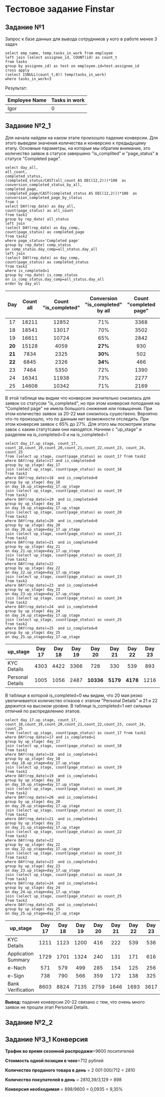 # Тестовое задание Finstar

## Задание №1

Запрос к базе данных для вывода сотрудников у кого в работе менее 3 задач
```
select emp_name, temp.tasks_in_work from employee
left join (select assignee_id, COUNT(id) as count_t
from tasks
group by assignee_id) as test on employee.id=test.assignee_id
cross apply
(select ISNULL(count_t,0)) temp(tasks_in_work)
where tasks_in_work<3
```
Результат:

| Employee Name | Tasks in work |
| ------------- | ------------- |
| Igor  | 0  |

## Задание №2_1

Для начала найдем на каком этапе произошло падение конверсии. Для этого выведем значения количества и конверсию к предыдущему этапу. Основные параметры, на которые мы обратим внимание, это количество заявок в статусе  завершено "is_complited" и "page_status" в статусе "Completed page". 

```
select day_all, 
all_count,
completed_status,
(completed_status/CAST(all_count AS DEC(12,2)))*100  as conversion_completed_status_by_all,
completed_page,
(completed_page/CAST(completed_status AS DEC(12,2)))*100  as conversion_completed_page_by_status
from (
select DAY(rep_date) as day_all, 
count(page_status) as all_count 
from task2
group by rep_date) all_status
left join 
(select DAY(rep_date) as day_comp, 
count(page_status) as completed_page 
from task2
where page_status='Completed page'
group by rep_date) comp_status 
on comp_status.day_comp=all_status.day_all
left join 
(select DAY(rep_date) as day_comp, 
count(page_status) as completed_status 
from task2
where is_completed=1
group by rep_date) is_comp_status
on is_comp_status.day_comp=all_status.day_all
order by day_all
```

| Day | Count all | Count "is_completed" | Conversion "is_completed" by all | Count "completed page" | Conversion "Completed page by status" |
| :-: | :-------: | :------------------: | :------------------------------: | :------------: | :---------------------------------: |
| 17 | 18211 | 12852 | 71% | 3368 | 26% |
| 18 | 18541 | 13017 | 70% | 3502 | 27% |
| 19 | 16611 | 10724 | 65% | 2842 | 27% |
| **20** | 15128 | 4059 | **27%** | 930 | 23% |
| **21** | 7834 | 2325 | **30%** | 502 | 22% |
| **22** | 6845 | 2326 | **34%** | 466 | 20% |
| 23 | 7464 | 5350 | 72% | 1390 | 26% |
| 24 | 16341 | 11938 | 73% | 2277 | 19% |
| 25 | 14608 | 10342 | 71% | 2169 | 21% |

В этой таблице мы видим что конверсия значительно снизилась для заявок со статусом "is_completed", но при этом конверсия поподания на "Completed page" не имела большого снижения или повышения. При этом количество заявок за 20-22 мая снизилось сушествено. Вероятно что-то произошло, что по данным нет возможности отследить. При этом конверсия заявок с 65% до 27%. Для этого мы посмотрим этапы завок с каким статутсами они находятся. Начнем с "up_stage" и разделем на is_completed=0 и на is_completed=1

```
select day_17.up_stage, count_17, count_18,count_19,count_20,count_21,count_22,count_23, count_24, count_25
from (select up_stage, count(page_status) as count_17 from task2
where DAY(rep_date)=17 and is_completed=0
group by up_stage) day_17
join (select up_stage, count(page_status) as count_18 
from task2
where DAY(rep_date)=18  and is_completed=0
group by up_stage) day_18
on day_18.up_stage=day_17.up_stage
join (select up_stage, count(page_status) as count_19 
from task2
where DAY(rep_date)=19  and is_completed=0
group by up_stage) day_19
on day_19.up_stage=day_17.up_stage
join (select up_stage, count(page_status) as count_20 
from task2
where DAY(rep_date)=20  and is_completed=0
group by up_stage) day_20
on day_20.up_stage=day_17.up_stage
join (select up_stage, count(page_status) as count_21 
from task2
where DAY(rep_date)=21  and is_completed=0
group by up_stage) day_21
on day_21.up_stage=day_17.up_stage
join (select up_stage, count(page_status) as count_22
from task2
where DAY(rep_date)=22
group by up_stage) day_22
on day_22.up_stage=day_17.up_stage
join (select up_stage, count(page_status) as count_23
from task2
where DAY(rep_date)=23  and is_completed=0
group by up_stage) day_23
on day_23.up_stage=day_17.up_stage
join (select up_stage, count(page_status) as count_24
from task2
where DAY(rep_date)=24  and is_completed=0
group by up_stage) day_24
on day_24.up_stage=day_17.up_stage
join (select up_stage, count(page_status) as count_25
from task2
where DAY(rep_date)=25  and is_completed=0
group by up_stage) day_25
on day_25.up_stage=day_17.up_stage
```

| up_stage | Day 17 | Day 18 | Day 19 | Day 20 | Day 21 | Day 22 | Day 23 | Day 24 | Day 25 |
| -------- | :----: | :----: | :----: | :----: | :----: | :----: | :----: | :----: | :----: |
| KYC Details | 4303 | 4422 | 3366 | 728 | 330 | 539 | 893 | 3640 | 3518 |
| Personal Details | 1005 | 1056 | 2487 | **10336** | **5179** | **4178** | 1216 | 747 | 748 |

В таблице в которой is_completed=0 мы видим, что 20 мая резко увеличивается количество отказов с этапом "Personal Details" и 21 и 22 держится на высоком уровне. 
В таблице is_completed=1 нет сильных отличий по распределению этапов.

```
select day_17.up_stage, count_17, count_18,count_19,count_20,count_21,count_22,count_23, count_24, count_25
from (select up_stage, count(page_status) as count_17 from task2
where DAY(rep_date)=17 and is_completed=1
group by up_stage) day_17
join (select up_stage, count(page_status) as count_18 
from task2
where DAY(rep_date)=18  and is_completed=1
group by up_stage) day_18
on day_18.up_stage=day_17.up_stage
join (select up_stage, count(page_status) as count_19 
from task2
where DAY(rep_date)=19  and is_completed=1
group by up_stage) day_19
on day_19.up_stage=day_17.up_stage
join (select up_stage, count(page_status) as count_20 
from task2
where DAY(rep_date)=20  and is_completed=1
group by up_stage) day_20
on day_20.up_stage=day_17.up_stage
join (select up_stage, count(page_status) as count_21 
from task2
where DAY(rep_date)=21  and is_completed=1
group by up_stage) day_21
on day_21.up_stage=day_17.up_stage
join (select up_stage, count(page_status) as count_22
from task2
where DAY(rep_date)=22
group by up_stage) day_22
on day_22.up_stage=day_17.up_stage
join (select up_stage, count(page_status) as count_23
from task2
where DAY(rep_date)=23  and is_completed=1
group by up_stage) day_23
on day_23.up_stage=day_17.up_stage
join (select up_stage, count(page_status) as count_24
from task2
where DAY(rep_date)=24  and is_completed=1
group by up_stage) day_24
on day_24.up_stage=day_17.up_stage
join (select up_stage, count(page_status) as count_25
from task2
where DAY(rep_date)=25  and is_completed=1
group by up_stage) day_25
on day_25.up_stage=day_17.up_stage
```

| up_stage | Day 17 | Day 18 | Day 19 | Day 20 | Day 21 | Day 22 | Day 23 | Day 24 | Day 25 |
| -------- | :----: | :----: | :----: | :----: | :----: | :----: | :----: | :----: | :----: |
| KYC Details | 1211 | 1123 | 1200 | 416 | 222 | 539 | 536 | 1242 | 1331 |
| Application Summary | 1729 | 1701 | 1324 | 240 | 131 | 171 | 616 | 631 | 493 |
| e-Nach | 571 | 579 | 499 | 285 | 154 | 125 | 256 | 820 | 733 |
| e-Sign | 738 | 790 | 566 | 359 | 172 | 138 | 325 | 850 | 695 |
| Bank Verification | 8603 | 8824 | 7135 | 2759 | 1646 | 1693 | 3617 | 8395 | 7090 |

**Вывод:** падение конверсии 20-22 связано с тем, что очень много заявок не прошли этап Personal Details.

## Задание №2_2



## Задание №3_1 Конверсия

**Трафик во время сезонной распродажи**=9600 поситителей

**Стоимость одной позиции в чеке**=712 рублей

**Количество проданого товара в день** = 2 001 000/712 = 2810

**Количество покупателей в день** = 2810,39/3,129 = 898

**Конверсия необходимая** = 898/9600 = 0,0935 = 9,35%


